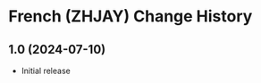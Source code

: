 French (ZHJAY) Change History
====================

1.0 (2024-07-10)
----------------------
* Initial release

